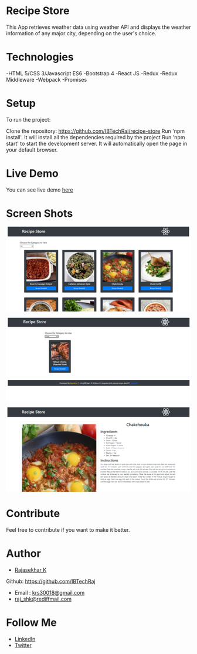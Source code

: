 # Recipe Store

This App retrieves weather data using weather API and displays the weather information of any major city, depending on the user's choice.

# Technologies

-HTML 5/CSS 3/Javascript ES6
-Bootstrap 4
-React JS
-Redux
-Redux Middleware
-Webpack
-Promises

# Setup

To run the project:

Clone the repository: https://github.com/IBTechRaj/recipe-store
Run 'npm install'. It will install all the dependencies required by the project
Run 'npm start' to start the development server. It will automatically open the page in your default browser.

# Live Demo

You can see live demo [ here ](https://ibtechraj.github.io/weatherApp/)

# Screen Shots

![recipe-store screen shot 1](/images/RecipeStore1.png)

![recipe-store screen shot 2](/images/RecipeStore2.png)

![recipe-store screen shot 3](/images/RecipeStore3.png)

# Contribute

Feel free to contribute if you want to make it better.

# Author

- [Rajasekhar K ](https://github.com/IBTechRaj)

Github: https://github.com/IBTechRaj

- Email : krs30018@gmail.com
- raj_shk@rediffmail.com

# Follow Me

- [LinkedIn](https://www.linkedin.com/in/rajkatakamsetty/)
- [Twitter](https://twitter.com/IBTechRaj)
